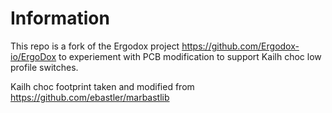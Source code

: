 # Information
This repo is a fork of the Ergodox project https://github.com/Ergodox-io/ErgoDox to experiement with PCB modification to support Kailh choc low profile switches. 

Kailh choc footprint taken and modified from https://github.com/ebastler/marbastlib

